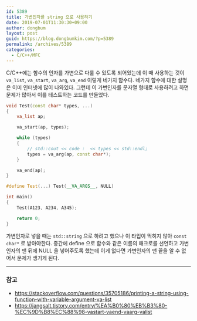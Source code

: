 ```yaml
---
id: 5389
title: 가변인자를 string 으로 사용하기
date: 2019-07-01T11:30:30+09:00
author: dongbum
layout: post
guid: https://blog.dongbumkim.com/?p=5389
permalink: /archives/5389
categories:
  - C/C++/MFC
---
```

C/C++에는 함수의 인자를 가변으로 다룰 수 있도록 되어있는데 이 때 사용하는 것이 `va_list`, `va_start`, `va_arg`, `va_end` 이렇게 네가지 함수다. 네가지 함수에 대한 설명은 이미 인터넷에 많이 나와있다. 그런데 이 가변인자를 문자열 형태로 사용하려고 하면 문제가 많아서 이를 테스트하는 코드를 만들었다.

```cpp
void Test(const char* types, ...)
{
    va_list ap;

    va_start(ap, types);

    while (types)
    {
        // std::cout << code :  << types << std::endl;
        types = va_arg(ap, const char*);
    }

    va_end(ap);
}

#define Test(...) Test(__VA_ARGS__, NULL)

int main()
{
    Test(A123, A234, A345);

    return 0;
}
```

가변인자로 넣을 때는 `std::string` 으로 하려고 했으나 이 타입이 먹히지 않아 `const char*` 로 받아야한다. 중간에 define 으로 함수와 같은 이름의 매크로를 선언하고 가변인자의 맨 뒤에 NULL 을 넣어주도록 했는데 이게 없다면 가변인자의 맨 끝을 알 수 없어서 문제가 생기게 된다.

---

### 참고

  * <https://stackoverflow.com/questions/35705186/printing-a-string-using-function-with-variable-argument-va-list>
  * <https://jangsalt.tistory.com/entry/%EA%B0%80%EB%B3%80-%EC%9D%B8%EC%88%98-vastart-vaend-vaarg-valist>
